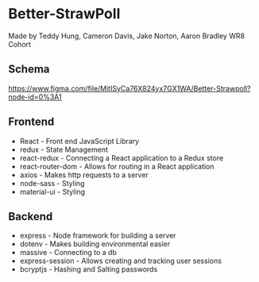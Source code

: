 # Better-StrawPoll
Made by Teddy Hung, Cameron Davis, Jake Norton, Aaron Bradley
WR8 Cohort

## Schema
https://www.figma.com/file/MitISyCa76X824yx7GX1WA/Better-Strawpoll?node-id=0%3A1

## Frontend
* React - Front end JavaScript Library
* redux - State Management
* react-redux - Connecting a React application to a Redux store
* react-router-dom - Allows for routing in a React application
* axios - Makes http requests to a server
* node-sass - Styling
* material-ui - Styling

## Backend
* express - Node framework for building a server
* dotenv - Makes building environmental easier
* massive - Connecting to a db
* express-session - Allows creating and tracking user sessions
* bcryptjs - Hashing and Salting passwords
